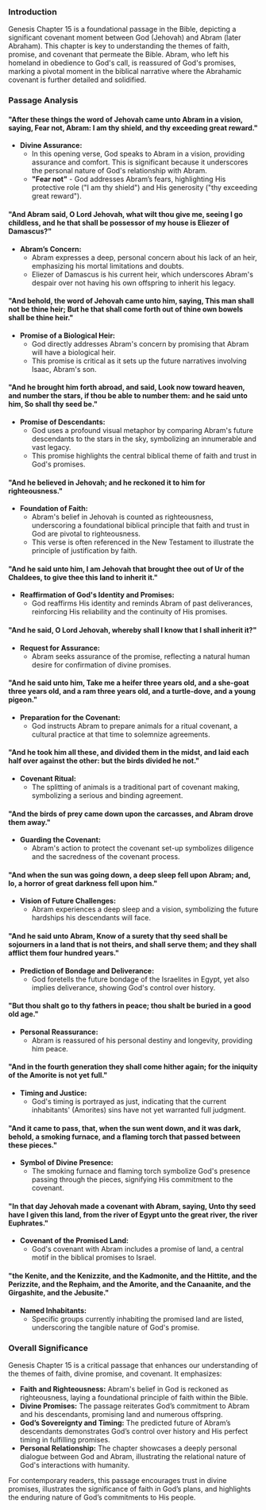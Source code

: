 ### Introduction

Genesis Chapter 15 is a foundational passage in the Bible, depicting a significant covenant moment between God (Jehovah) and Abram (later Abraham). This chapter is key to understanding the themes of faith, promise, and covenant that permeate the Bible. Abram, who left his homeland in obedience to God's call, is reassured of God's promises, marking a pivotal moment in the biblical narrative where the Abrahamic covenant is further detailed and solidified.

### Passage Analysis

#### "After these things the word of Jehovah came unto Abram in a vision, saying, Fear not, Abram: I am thy shield, and thy exceeding great reward."

- **Divine Assurance:**
  - In this opening verse, God speaks to Abram in a vision, providing assurance and comfort. This is significant because it underscores the personal nature of God's relationship with Abram.
  - **"Fear not"** - God addresses Abram’s fears, highlighting His protective role ("I am thy shield") and His generosity ("thy exceeding great reward").

#### "And Abram said, O Lord Jehovah, what wilt thou give me, seeing I go childless, and he that shall be possessor of my house is Eliezer of Damascus?"

- **Abram’s Concern:**
  - Abram expresses a deep, personal concern about his lack of an heir, emphasizing his mortal limitations and doubts. 
  - Eliezer of Damascus is his current heir, which underscores Abram's despair over not having his own offspring to inherit his legacy.

#### "And behold, the word of Jehovah came unto him, saying, This man shall not be thine heir; But he that shall come forth out of thine own bowels shall be thine heir."

- **Promise of a Biological Heir:**
  - God directly addresses Abram's concern by promising that Abram will have a biological heir.
  - This promise is critical as it sets up the future narratives involving Isaac, Abram's son.

#### "And he brought him forth abroad, and said, Look now toward heaven, and number the stars, if thou be able to number them: and he said unto him, So shall thy seed be."

- **Promise of Descendants:**
  - God uses a profound visual metaphor by comparing Abram's future descendants to the stars in the sky, symbolizing an innumerable and vast legacy.
  - This promise highlights the central biblical theme of faith and trust in God's promises.

#### "And he believed in Jehovah; and he reckoned it to him for righteousness."

- **Foundation of Faith:**
  - Abram's belief in Jehovah is counted as righteousness, underscoring a foundational biblical principle that faith and trust in God are pivotal to righteousness.
  - This verse is often referenced in the New Testament to illustrate the principle of justification by faith.

#### "And he said unto him, I am Jehovah that brought thee out of Ur of the Chaldees, to give thee this land to inherit it."

- **Reaffirmation of God's Identity and Promises:**
  - God reaffirms His identity and reminds Abram of past deliverances, reinforcing His reliability and the continuity of His promises.

#### "And he said, O Lord Jehovah, whereby shall I know that I shall inherit it?"

- **Request for Assurance:**
  - Abram seeks assurance of the promise, reflecting a natural human desire for confirmation of divine promises.

#### "And he said unto him, Take me a heifer three years old, and a she-goat three years old, and a ram three years old, and a turtle-dove, and a young pigeon."

- **Preparation for the Covenant:**
  - God instructs Abram to prepare animals for a ritual covenant, a cultural practice at that time to solemnize agreements.

#### "And he took him all these, and divided them in the midst, and laid each half over against the other: but the birds divided he not."

- **Covenant Ritual:**
  - The splitting of animals is a traditional part of covenant making, symbolizing a serious and binding agreement.

#### "And the birds of prey came down upon the carcasses, and Abram drove them away."

- **Guarding the Covenant:**
  - Abram's action to protect the covenant set-up symbolizes diligence and the sacredness of the covenant process.

#### "And when the sun was going down, a deep sleep fell upon Abram; and, lo, a horror of great darkness fell upon him."

- **Vision of Future Challenges:**
  - Abram experiences a deep sleep and a vision, symbolizing the future hardships his descendants will face.

#### "And he said unto Abram, Know of a surety that thy seed shall be sojourners in a land that is not theirs, and shall serve them; and they shall afflict them four hundred years."

- **Prediction of Bondage and Deliverance:**
  - God foretells the future bondage of the Israelites in Egypt, yet also implies deliverance, showing God's control over history.

#### "But thou shalt go to thy fathers in peace; thou shalt be buried in a good old age."

- **Personal Reassurance:**
  - Abram is reassured of his personal destiny and longevity, providing him peace.

#### "And in the fourth generation they shall come hither again; for the iniquity of the Amorite is not yet full."

- **Timing and Justice:**
  - God's timing is portrayed as just, indicating that the current inhabitants' (Amorites) sins have not yet warranted full judgment.

#### "And it came to pass, that, when the sun went down, and it was dark, behold, a smoking furnace, and a flaming torch that passed between these pieces."

- **Symbol of Divine Presence:**
  - The smoking furnace and flaming torch symbolize God's presence passing through the pieces, signifying His commitment to the covenant.

#### "In that day Jehovah made a covenant with Abram, saying, Unto thy seed have I given this land, from the river of Egypt unto the great river, the river Euphrates."

- **Covenant of the Promised Land:**
  - God's covenant with Abram includes a promise of land, a central motif in the biblical promises to Israel.

#### "the Kenite, and the Kenizzite, and the Kadmonite, and the Hittite, and the Perizzite, and the Rephaim, and the Amorite, and the Canaanite, and the Girgashite, and the Jebusite."

- **Named Inhabitants:**
  - Specific groups currently inhabiting the promised land are listed, underscoring the tangible nature of God's promise.

### Overall Significance

Genesis Chapter 15 is a critical passage that enhances our understanding of the themes of faith, divine promise, and covenant. It emphasizes:
- **Faith and Righteousness:** Abram's belief in God is reckoned as righteousness, laying a foundational principle of faith within the Bible.
- **Divine Promises:** The passage reiterates God’s commitment to Abram and his descendants, promising land and numerous offspring.
- **God’s Sovereignty and Timing:** The predicted future of Abram’s descendants demonstrates God’s control over history and His perfect timing in fulfilling promises.
- **Personal Relationship:** The chapter showcases a deeply personal dialogue between God and Abram, illustrating the relational nature of God's interactions with humanity.

For contemporary readers, this passage encourages trust in divine promises, illustrates the significance of faith in God’s plans, and highlights the enduring nature of God’s commitments to His people.